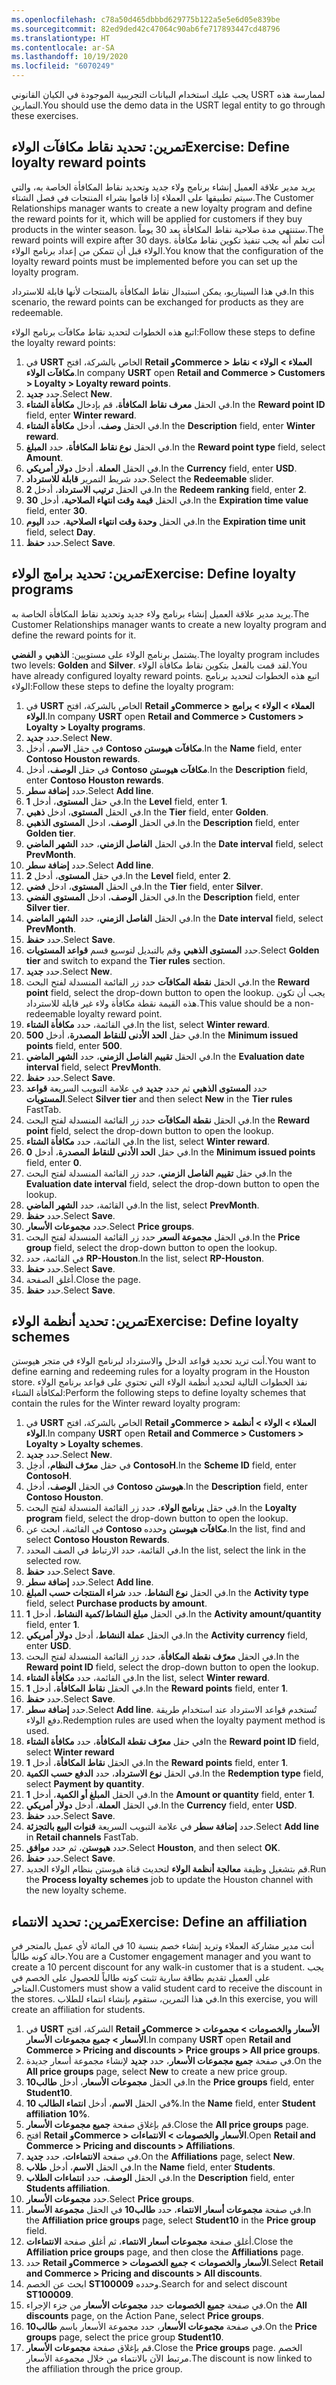 ```yaml
---
ms.openlocfilehash: c78a50d465dbbbd629775b122a5e5e6d05e839be
ms.sourcegitcommit: 82ed9ded42c47064c90ab6fe717893447cd48796
ms.translationtype: HT
ms.contentlocale: ar-SA
ms.lasthandoff: 10/19/2020
ms.locfileid: "6070249"
---
```

<span data-ttu-id="9297e-101">يجب عليك استخدام البيانات التجريبية الموجودة في الكيان القانوني USRT لممارسة هذه التمارين.</span><span class="sxs-lookup"><span data-stu-id="9297e-101">You should use the demo data in the USRT legal entity to go through these exercises.</span></span> 

## <a name="exercise-define-loyalty-reward-points"></a><span data-ttu-id="9297e-102">تمرين: تحديد نقاط مكافآت الولاء</span><span class="sxs-lookup"><span data-stu-id="9297e-102">Exercise: Define loyalty reward points</span></span> 

<span data-ttu-id="9297e-103">يريد مدير علاقة العميل إنشاء برنامج ولاء جديد وتحديد نقاط المكافأة الخاصة به، والتي سيتم تطبيقها على العملاء إذا قاموا بشراء المنتجات في فصل الشتاء.</span><span class="sxs-lookup"><span data-stu-id="9297e-103">The Customer Relationships manager wants to create a new loyalty program and define the reward points for it, which will be applied for customers if they buy products in the winter season.</span></span> <span data-ttu-id="9297e-104">ستنتهي مدة صلاحية نقاط المكافأة بعد 30 يوماً.</span><span class="sxs-lookup"><span data-stu-id="9297e-104">The reward points will expire after 30 days.</span></span> <span data-ttu-id="9297e-105">أنت تعلم أنه يجب تنفيذ تكوين نقاط مكافأة الولاء قبل أن تتمكن من إعداد برنامج الولاء.</span><span class="sxs-lookup"><span data-stu-id="9297e-105">You know that the configuration of the loyalty reward points must be implemented before you can set up the loyalty program.</span></span> 

<span data-ttu-id="9297e-106">في هذا السيناريو، يمكن استبدال نقاط المكافأة بالمنتجات لأنها قابلة للاسترداد.</span><span class="sxs-lookup"><span data-stu-id="9297e-106">In this scenario, the reward points can be exchanged for products as they are redeemable.</span></span> 

<span data-ttu-id="9297e-107">اتبع هذه الخطوات لتحديد نقاط مكافآت برنامج الولاء:</span><span class="sxs-lookup"><span data-stu-id="9297e-107">Follow these steps to define the loyalty reward points:</span></span>

1.  <span data-ttu-id="9297e-108">في **USRT** الخاص بالشركة، افتح **Retail وCommerce > العملاء > الولاء > نقاط مكافآت الولاء‬**.</span><span class="sxs-lookup"><span data-stu-id="9297e-108">In company **USRT** open **Retail and Commerce > Customers > Loyalty > Loyalty reward points**.</span></span>
2.  <span data-ttu-id="9297e-109">حدد **جديد**.</span><span class="sxs-lookup"><span data-stu-id="9297e-109">Select **New**.</span></span>
3.  <span data-ttu-id="9297e-110">في الحقل **معرف نقاط المكافأة**، قم بإدخال **مكافأة الشتاء**.</span><span class="sxs-lookup"><span data-stu-id="9297e-110">In the **Reward point ID** field, enter **Winter reward**.</span></span>
4.  <span data-ttu-id="9297e-111">في الحقل **وصف**، أدخل **مكافأة الشتاء**.</span><span class="sxs-lookup"><span data-stu-id="9297e-111">In the **Description** field, enter **Winter reward**.</span></span>
5.  <span data-ttu-id="9297e-112">في الحقل **نوع نقاط المكافأة**، حدد **المبلغ**.</span><span class="sxs-lookup"><span data-stu-id="9297e-112">In the **Reward point type** field, select **Amount**.</span></span>
6.  <span data-ttu-id="9297e-113">في الحقل **العملة**، أدخل **دولار أمريكي**.</span><span class="sxs-lookup"><span data-stu-id="9297e-113">In the **Currency** field, enter **USD**.</span></span>
7.  <span data-ttu-id="9297e-114">حدد شريط التمرير **قابلة للاسترداد**.</span><span class="sxs-lookup"><span data-stu-id="9297e-114">Select the **Redeemable** slider.</span></span>
8.  <span data-ttu-id="9297e-115">في الحقل **ترتيب الاسترداد**، أدخل **2**.</span><span class="sxs-lookup"><span data-stu-id="9297e-115">In the **Redeem ranking** field, enter **2**.</span></span>
9.  <span data-ttu-id="9297e-116">في الحقل **قيمة وقت انتهاء الصلاحية**، أدخل **30**.</span><span class="sxs-lookup"><span data-stu-id="9297e-116">In the **Expiration time value** field, enter **30**.</span></span>
10. <span data-ttu-id="9297e-117">في الحقل **وحدة وقت انتهاء الصلاحية**، حدد **اليوم**.</span><span class="sxs-lookup"><span data-stu-id="9297e-117">In the **Expiration time unit** field, select **Day**.</span></span>
11. <span data-ttu-id="9297e-118">حدد **حفظ**.</span><span class="sxs-lookup"><span data-stu-id="9297e-118">Select **Save**.</span></span>

## <a name="exercise-define-loyalty-programs"></a><span data-ttu-id="9297e-119">تمرين: تحديد برامج الولاء</span><span class="sxs-lookup"><span data-stu-id="9297e-119">Exercise: Define loyalty programs</span></span>
<span data-ttu-id="9297e-120">يريد مدير علاقة العميل إنشاء برنامج ولاء جديد وتحديد نقاط المكافأة الخاصة به.</span><span class="sxs-lookup"><span data-stu-id="9297e-120">The Customer Relationships manager wants to create a new loyalty program and define the reward points for it.</span></span> 

<span data-ttu-id="9297e-121">يشتمل برنامج الولاء على مستويين: **الذهبي** و **الفضي**.</span><span class="sxs-lookup"><span data-stu-id="9297e-121">The loyalty program includes two levels: **Golden** and **Silver**.</span></span> <span data-ttu-id="9297e-122">لقد قمت بالفعل بتكوين نقاط مكافأة الولاء.</span><span class="sxs-lookup"><span data-stu-id="9297e-122">You have already configured loyalty reward points.</span></span> <span data-ttu-id="9297e-123">اتبع هذه الخطوات لتحديد برنامج الولاء:</span><span class="sxs-lookup"><span data-stu-id="9297e-123">Follow these steps to define the loyalty program:</span></span>

1.  <span data-ttu-id="9297e-124">في **USRT** الخاص بالشركة، افتح **Retail وCommerce > العملاء > الولاء > برامج الولاء‬**.</span><span class="sxs-lookup"><span data-stu-id="9297e-124">In company **USRT** open **Retail and Commerce > Customers > Loyalty > Loyalty programs**.</span></span>
2.  <span data-ttu-id="9297e-125">حدد **جديد**.</span><span class="sxs-lookup"><span data-stu-id="9297e-125">Select **New**.</span></span>
3.  <span data-ttu-id="9297e-126">في حقل **الاسم**، أدخل **Contoso مكافآت هيوستن**.</span><span class="sxs-lookup"><span data-stu-id="9297e-126">In the **Name** field, enter **Contoso Houston rewards**.</span></span>
4.  <span data-ttu-id="9297e-127">في حقل **الوصف**، أدخل **Contoso مكافآت هيوستن**.</span><span class="sxs-lookup"><span data-stu-id="9297e-127">In the **Description** field, enter **Contoso Houston rewards**.</span></span>
5.  <span data-ttu-id="9297e-128">حدد **إضافة سطر**.</span><span class="sxs-lookup"><span data-stu-id="9297e-128">Select **Add line**.</span></span>
6.  <span data-ttu-id="9297e-129">في حقل **المستوى**، أدخل **1**.</span><span class="sxs-lookup"><span data-stu-id="9297e-129">In the **Level** field, enter **1**.</span></span>
7.  <span data-ttu-id="9297e-130">في الحقل **المستوى**، ادخل **ذهبي**.</span><span class="sxs-lookup"><span data-stu-id="9297e-130">In the **Tier** field, enter **Golden**.</span></span>
8.  <span data-ttu-id="9297e-131">في الحقل **الوصف**، ادخل **المستوى الذهبي**.</span><span class="sxs-lookup"><span data-stu-id="9297e-131">In the **Description** field, enter **Golden tier**.</span></span>
9.  <span data-ttu-id="9297e-132">في الحقل **الفاصل الزمني**، حدد **الشهر الماضي**.</span><span class="sxs-lookup"><span data-stu-id="9297e-132">In the **Date interval** field, select **PrevMonth**.</span></span>
10. <span data-ttu-id="9297e-133">حدد **إضافة سطر**.</span><span class="sxs-lookup"><span data-stu-id="9297e-133">Select **Add line**.</span></span>
11. <span data-ttu-id="9297e-134">في حقل **المستوى**، أدخل **2**.</span><span class="sxs-lookup"><span data-stu-id="9297e-134">In the **Level** field, enter **2**.</span></span>
12. <span data-ttu-id="9297e-135">في الحقل **المستوى**، ادخل **فضي**.</span><span class="sxs-lookup"><span data-stu-id="9297e-135">In the **Tier** field, enter **Silver**.</span></span>
13. <span data-ttu-id="9297e-136">في الحقل **الوصف**، ادخل **المستوى الفضي**.</span><span class="sxs-lookup"><span data-stu-id="9297e-136">In the **Description** field, enter **Silver tier**.</span></span>
14. <span data-ttu-id="9297e-137">في الحقل **الفاصل الزمني**، حدد **الشهر الماضي**.</span><span class="sxs-lookup"><span data-stu-id="9297e-137">In the **Date interval** field, select **PrevMonth**.</span></span>
15. <span data-ttu-id="9297e-138">حدد **حفظ**.</span><span class="sxs-lookup"><span data-stu-id="9297e-138">Select **Save**.</span></span>
16. <span data-ttu-id="9297e-139">حدد **المستوى الذهبي** وقم بالتبديل لتوسيع قسم **قواعد المستويات**.</span><span class="sxs-lookup"><span data-stu-id="9297e-139">Select **Golden tier** and switch to expand the **Tier rules** section.</span></span>
17. <span data-ttu-id="9297e-140">حدد **جديد**.</span><span class="sxs-lookup"><span data-stu-id="9297e-140">Select **New**.</span></span>
18. <span data-ttu-id="9297e-141">في الحقل **نقطة المكافآت** حدد زر القائمة المنسدلة لفتح البحث.</span><span class="sxs-lookup"><span data-stu-id="9297e-141">In the **Reward point** field, select the drop-down button to open the lookup.</span></span> <span data-ttu-id="9297e-142">يجب أن تكون هذه القيمة نقطة مكافأة ولاء غير قابلة للاسترداد.</span><span class="sxs-lookup"><span data-stu-id="9297e-142">This value should be a non-redeemable loyalty reward point.</span></span>
19. <span data-ttu-id="9297e-143">في القائمة، حدد **مكافأة الشتاء**.</span><span class="sxs-lookup"><span data-stu-id="9297e-143">In the list, select **Winter reward**.</span></span>
20. <span data-ttu-id="9297e-144">في حقل **الحد الأدنى للنقاط المصدرة**، أدخل **500**.</span><span class="sxs-lookup"><span data-stu-id="9297e-144">In the **Minimum issued points** field, enter **500**.</span></span>
21. <span data-ttu-id="9297e-145">في الحقل **تقييم الفاصل الزمني**، حدد **الشهر الماضي**.</span><span class="sxs-lookup"><span data-stu-id="9297e-145">In the **Evaluation date interval** field, select **PrevMonth**.</span></span>
22. <span data-ttu-id="9297e-146">حدد **حفظ**.</span><span class="sxs-lookup"><span data-stu-id="9297e-146">Select **Save**.</span></span>
23. <span data-ttu-id="9297e-147">حدد **المستوى الذهبي** ثم حدد **جديد** في علامة التبويب السريعة **قواعد المستويات**.</span><span class="sxs-lookup"><span data-stu-id="9297e-147">Select **Silver tier** and then select **New** in the **Tier rules** FastTab.</span></span>
24. <span data-ttu-id="9297e-148">في الحقل **نقطة المكافآت** حدد زر القائمة المنسدلة لفتح البحث.</span><span class="sxs-lookup"><span data-stu-id="9297e-148">In the **Reward point** field, select the drop-down button to open the lookup.</span></span>
25. <span data-ttu-id="9297e-149">في القائمة، حدد **مكافأة الشتاء**.</span><span class="sxs-lookup"><span data-stu-id="9297e-149">In the list, select **Winter reward**.</span></span>
26. <span data-ttu-id="9297e-150">في حقل **الحد الأدنى للنقاط المصدرة**، أدخل **0**.</span><span class="sxs-lookup"><span data-stu-id="9297e-150">In the **Minimum issued points** field, enter **0**.</span></span>
27. <span data-ttu-id="9297e-151">في حقل **تقييم الفاصل الزمني**، حدد زر القائمة المنسدلة لفتح البحث.</span><span class="sxs-lookup"><span data-stu-id="9297e-151">In the **Evaluation date interval** field, select the drop-down button to open the lookup.</span></span> 
28. <span data-ttu-id="9297e-152">في القائمة، حدد **الشهر الماضي**.</span><span class="sxs-lookup"><span data-stu-id="9297e-152">In the list, select **PrevMonth**.</span></span>
29. <span data-ttu-id="9297e-153">حدد **حفظ**.</span><span class="sxs-lookup"><span data-stu-id="9297e-153">Select **Save**.</span></span>
30. <span data-ttu-id="9297e-154">حدد **مجموعات الأسعار**.</span><span class="sxs-lookup"><span data-stu-id="9297e-154">Select **Price groups**.</span></span>
31. <span data-ttu-id="9297e-155">في الحقل **مجموعة السعر** حدد زر القائمة المنسدلة لفتح البحث.</span><span class="sxs-lookup"><span data-stu-id="9297e-155">In the **Price group** field, select the drop-down button to open the lookup.</span></span>
32. <span data-ttu-id="9297e-156">في القائمة، حدد **RP-Houston**.</span><span class="sxs-lookup"><span data-stu-id="9297e-156">In the list, select **RP-Houston**.</span></span>
33. <span data-ttu-id="9297e-157">حدد **حفظ**.</span><span class="sxs-lookup"><span data-stu-id="9297e-157">Select **Save**.</span></span>
34. <span data-ttu-id="9297e-158">أغلق الصفحة.</span><span class="sxs-lookup"><span data-stu-id="9297e-158">Close the page.</span></span>
35. <span data-ttu-id="9297e-159">حدد **حفظ**.</span><span class="sxs-lookup"><span data-stu-id="9297e-159">Select **Save**.</span></span>


## <a name="exercise-define-loyalty-schemes"></a><span data-ttu-id="9297e-160">تمرين: تحديد أنظمة الولاء</span><span class="sxs-lookup"><span data-stu-id="9297e-160">Exercise: Define loyalty schemes</span></span>
<span data-ttu-id="9297e-161">أنت تريد تحديد قواعد الدخل والاسترداد لبرنامج الولاء في متجر هيوستن.</span><span class="sxs-lookup"><span data-stu-id="9297e-161">You want to define earning and redeeming rules for a loyalty program in the Houston store.</span></span> <span data-ttu-id="9297e-162">نفذ الخطوات التالية لتحديد أنظمة الولاء التي تحتوي على قواعد برنامج الولاء لمكافأة الشتاء:</span><span class="sxs-lookup"><span data-stu-id="9297e-162">Perform the following steps to define loyalty schemes that contain the rules for the Winter reward loyalty program:</span></span>

1.  <span data-ttu-id="9297e-163">في **USRT** الخاص بالشركة، افتح **Retail وCommerce > العملاء > الولاء > أنظمة الولاء‬**.</span><span class="sxs-lookup"><span data-stu-id="9297e-163">In company **USRT** open **Retail and Commerce > Customers > Loyalty > Loyalty schemes**.</span></span>
2.  <span data-ttu-id="9297e-164">حدد **جديد**.</span><span class="sxs-lookup"><span data-stu-id="9297e-164">Select **New**.</span></span>
3.  <span data-ttu-id="9297e-165">في حقل **معرّف النظام**، أدخِل **ContosoH**.</span><span class="sxs-lookup"><span data-stu-id="9297e-165">In the **Scheme ID** field, enter **ContosoH**.</span></span>
4.  <span data-ttu-id="9297e-166">في الحقل **الوصف**، أدخل **Contoso هيوستن**.</span><span class="sxs-lookup"><span data-stu-id="9297e-166">In the **Description** field, enter **Contoso Houston**.</span></span>
5.  <span data-ttu-id="9297e-167">في حقل **برنامج الولاء**، حدد زر القائمة المنسدلة لفتح البحث.</span><span class="sxs-lookup"><span data-stu-id="9297e-167">In the **Loyalty program** field, select the drop-down button to open the lookup.</span></span>
6.  <span data-ttu-id="9297e-168">في القائمة، ابحث عن **Contoso مكافآت هيوستن** وحدده.</span><span class="sxs-lookup"><span data-stu-id="9297e-168">In the list, find and select **Contoso Houston Rewards**.</span></span>
7.  <span data-ttu-id="9297e-169">في القائمة، حدد الارتباط في الصف المحدد.</span><span class="sxs-lookup"><span data-stu-id="9297e-169">In the list, select the link in the selected row.</span></span>
8.  <span data-ttu-id="9297e-170">حدد **حفظ**.</span><span class="sxs-lookup"><span data-stu-id="9297e-170">Select **Save**.</span></span>
9.  <span data-ttu-id="9297e-171">حدد **إضافة سطر**.</span><span class="sxs-lookup"><span data-stu-id="9297e-171">Select **Add line**.</span></span>
10. <span data-ttu-id="9297e-172">في الحقل **نوع النشاط**، حدد **شراء المنتجات حسب المبلغ**.</span><span class="sxs-lookup"><span data-stu-id="9297e-172">In the **Activity type** field, select **Purchase products by amount**.</span></span>
11. <span data-ttu-id="9297e-173">في الحقل **مبلغ النشاط/كمية النشاط**، أدخل **1**.</span><span class="sxs-lookup"><span data-stu-id="9297e-173">In the **Activity amount/quantity** field, enter **1**.</span></span>
12. <span data-ttu-id="9297e-174">في الحقل **عملة النشاط**، أدخل **دولار أمريكي**.</span><span class="sxs-lookup"><span data-stu-id="9297e-174">In the **Activity currency** field, enter **USD**.</span></span>
13. <span data-ttu-id="9297e-175">في الحقل **معرّف نقطة المكافأة**، حدد زر القائمة المنسدلة لفتح البحث.</span><span class="sxs-lookup"><span data-stu-id="9297e-175">In the **Reward point ID** field, select the drop-down button to open the lookup.</span></span>
14. <span data-ttu-id="9297e-176">في القائمة، حدد **مكافأة الشتاء**.</span><span class="sxs-lookup"><span data-stu-id="9297e-176">In the list, select **Winter reward**.</span></span>
15. <span data-ttu-id="9297e-177">في الحقل **نقاط المكافأة**، أدخل **1**.</span><span class="sxs-lookup"><span data-stu-id="9297e-177">In the **Reward points** field, enter **1**.</span></span>
16. <span data-ttu-id="9297e-178">حدد **حفظ**.</span><span class="sxs-lookup"><span data-stu-id="9297e-178">Select **Save**.</span></span>
17. <span data-ttu-id="9297e-179">حدد **إضافة سطر**.</span><span class="sxs-lookup"><span data-stu-id="9297e-179">Select **Add line**.</span></span> <span data-ttu-id="9297e-180">تُستخدم قواعد الاسترداد عند استخدام طريقة دفع الولاء.</span><span class="sxs-lookup"><span data-stu-id="9297e-180">Redemption rules are used when the loyalty payment method is used.</span></span>
18. <span data-ttu-id="9297e-181">في حقل **معرّف نقطة المكافأة**، حدد **مكافأة الشتاء**</span><span class="sxs-lookup"><span data-stu-id="9297e-181">In the **Reward point ID** field, select **Winter reward**</span></span>
19. <span data-ttu-id="9297e-182">في الحقل **نقاط المكافأة**، أدخل **1**.</span><span class="sxs-lookup"><span data-stu-id="9297e-182">In the **Reward points** field, enter **1**.</span></span>
20. <span data-ttu-id="9297e-183">في الحقل **نوع الاسترداد**، حدد **الدفع حسب الكمية**.</span><span class="sxs-lookup"><span data-stu-id="9297e-183">In the **Redemption type** field, select **Payment by quantity**.</span></span>
21. <span data-ttu-id="9297e-184">في الحقل **المبلغ أو الكمية**، أدخل **1**.</span><span class="sxs-lookup"><span data-stu-id="9297e-184">In the **Amount or quantity** field, enter **1**.</span></span>
22. <span data-ttu-id="9297e-185">في الحقل **العملة**، أدخل **دولار أمريكي**.</span><span class="sxs-lookup"><span data-stu-id="9297e-185">In the **Currency** field, enter **USD**.</span></span>
23. <span data-ttu-id="9297e-186">حدد **حفظ**.</span><span class="sxs-lookup"><span data-stu-id="9297e-186">Select **Save**.</span></span>
24. <span data-ttu-id="9297e-187">حدد **إضافة سطر** في علامة التبويب السريعة **قنوات البيع بالتجزئة**.</span><span class="sxs-lookup"><span data-stu-id="9297e-187">Select **Add line** in **Retail channels** FastTab.</span></span>
25. <span data-ttu-id="9297e-188">حدد **هيوستن**، ثم حدد **موافق**.</span><span class="sxs-lookup"><span data-stu-id="9297e-188">Select **Houston**, and then select **OK**.</span></span>
26. <span data-ttu-id="9297e-189">حدد **حفظ**.</span><span class="sxs-lookup"><span data-stu-id="9297e-189">Select **Save**.</span></span>
27. <span data-ttu-id="9297e-190">قم بتشغيل وظيفة **معالجة أنظمة الولاء** لتحديث قناة هيوستن بنظام الولاء الجديد.</span><span class="sxs-lookup"><span data-stu-id="9297e-190">Run the **Process loyalty schemes** job to update the Houston channel with the new loyalty scheme.</span></span>


## <a name="exercise-define-an-affiliation"></a><span data-ttu-id="9297e-191">تمرين: تحديد الانتماء</span><span class="sxs-lookup"><span data-stu-id="9297e-191">Exercise: Define an affiliation</span></span>
<span data-ttu-id="9297e-192">أنت مدير مشاركة العملاء وتريد إنشاء خصم بنسبة 10 في المائة لأي عميل بالمتجر في حالة كونه طالباً.</span><span class="sxs-lookup"><span data-stu-id="9297e-192">You are a Customer engagement manager and you want to create a 10 percent discount for any walk-in customer that is a student.</span></span> <span data-ttu-id="9297e-193">يجب على العميل تقديم بطاقة سارية تثبت كونه طالباً للحصول على الخصم في المتاجر.</span><span class="sxs-lookup"><span data-stu-id="9297e-193">Customers must show a valid student card to receive the discount in the stores.</span></span> <span data-ttu-id="9297e-194">في هذا التمرين، ستقوم بإنشاء انتماء للطلاب.</span><span class="sxs-lookup"><span data-stu-id="9297e-194">In this exercise, you will create an affiliation for students.</span></span>

1.  <span data-ttu-id="9297e-195">في **USRT‎** الشركة، افتح **Retail وCommerce > الأسعار والخصومات > مجموعات الأسعار > جميع مجموعات الأسعار**.</span><span class="sxs-lookup"><span data-stu-id="9297e-195">In company **USRT** open **Retail and Commerce > Pricing and discounts > Price groups > All price groups**.</span></span>
2.  <span data-ttu-id="9297e-196">في صفحة **جميع مجموعات الأسعار**، حدد **جديد** لإنشاء مجموعة أسعار جديدة.</span><span class="sxs-lookup"><span data-stu-id="9297e-196">On the **All price groups** page, select **New** to create a new price group.</span></span>
3.  <span data-ttu-id="9297e-197">في الحقل **مجموعات الأسعار**، أدخل **طالب10**.</span><span class="sxs-lookup"><span data-stu-id="9297e-197">In the **Price groups** field, enter **Student10**.</span></span>
4.  <span data-ttu-id="9297e-198">في الحقل **الاسم**، أدخل **انتماء الطالب 10%**.</span><span class="sxs-lookup"><span data-stu-id="9297e-198">In the **Name** field, enter **Student affiliation 10%**.</span></span>
5.  <span data-ttu-id="9297e-199">قم بإغلاق صفحة **جميع مجموعات الأسعار**.</span><span class="sxs-lookup"><span data-stu-id="9297e-199">Close the **All price groups** page.</span></span>
6.  <span data-ttu-id="9297e-200">افتح **Retail وCommerce > الأسعار والخصومات > الانتماءات**.</span><span class="sxs-lookup"><span data-stu-id="9297e-200">Open **Retail and Commerce > Pricing and discounts > Affiliations**.</span></span>
7.  <span data-ttu-id="9297e-201">في صفحة **الانتماءات**، حدد **جديد**.</span><span class="sxs-lookup"><span data-stu-id="9297e-201">On the **Affiliations** page, select **New**.</span></span>
8.  <span data-ttu-id="9297e-202">في الحقل **الاسم**، أدخل **طلاب**.</span><span class="sxs-lookup"><span data-stu-id="9297e-202">In the **Name** field, enter **Students**.</span></span>
9.  <span data-ttu-id="9297e-203">في الحقل **الوصف**، حدد **انتماءات الطلاب**.</span><span class="sxs-lookup"><span data-stu-id="9297e-203">In the **Description** field, enter **Students affiliation**.</span></span>
10. <span data-ttu-id="9297e-204">حدد **مجموعات الأسعار**.</span><span class="sxs-lookup"><span data-stu-id="9297e-204">Select **Price groups**.</span></span>
11. <span data-ttu-id="9297e-205">في صفحة **مجموعات أسعار الانتماء**، حدد **طالب10** في الحقل **مجموعة الأسعار**.</span><span class="sxs-lookup"><span data-stu-id="9297e-205">In the **Affiliation price groups** page, select **Student10** in the **Price group** field.</span></span>
12. <span data-ttu-id="9297e-206">أغلق صفحة **مجموعات أسعار الانتماء**، ثم أغلق صفحة **الانتماءات**.</span><span class="sxs-lookup"><span data-stu-id="9297e-206">Close the **Affiliation price groups** page, and then close the **Affiliations** page.</span></span>
13. <span data-ttu-id="9297e-207">حدد **Retail وCommerce > الأسعار والخصومات > جميع الخصومات**.</span><span class="sxs-lookup"><span data-stu-id="9297e-207">Select **Retail and Commerce > Pricing and discounts > All discounts**.</span></span> 
14. <span data-ttu-id="9297e-208">ابحث عن الخصم **ST100009** وحدده.</span><span class="sxs-lookup"><span data-stu-id="9297e-208">Search for and select discount **ST100009**.</span></span> 
15. <span data-ttu-id="9297e-209">في صفحة **جميع الخصومات** حدد **مجموعات الأسعار** من جزء الإجراء.</span><span class="sxs-lookup"><span data-stu-id="9297e-209">On the **All discounts** page, on the Action Pane, select **Price groups**.</span></span>
15. <span data-ttu-id="9297e-210">في صفحة **مجموعات الأسعار**، حدد مجموعة الأسعار باسم **طالب10**.</span><span class="sxs-lookup"><span data-stu-id="9297e-210">On the **Price groups** page, select the price group **Student10**.</span></span>
16. <span data-ttu-id="9297e-211">قم بإغلاق صفحة **مجموعات الأسعار**.</span><span class="sxs-lookup"><span data-stu-id="9297e-211">Close the **Price groups** page.</span></span> <span data-ttu-id="9297e-212">الخصم مرتبط الآن بالانتماء من خلال مجموعة الأسعار.</span><span class="sxs-lookup"><span data-stu-id="9297e-212">The discount is now linked to the affiliation through the price group.</span></span>

